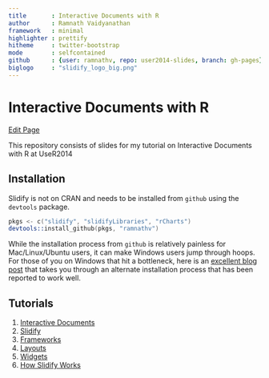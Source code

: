 ```yaml
---
title       : Interactive Documents with R
author      : Ramnath Vaidyanathan
framework   : minimal
highlighter : prettify
hitheme     : twitter-bootstrap
mode        : selfcontained
github      : {user: ramnathv, repo: user2014-slides, branch: gh-pages}
biglogo     : "slidify_logo_big.png"
---
```


# Interactive Documents with R

<a href="http://prose.io/#{{site.github.user}}/{{site.github.repo}}/edit/gh-pages/index.Rmd" class="button icon edit">Edit Page</a>



This repository consists of slides for my tutorial on Interactive Documents with R at UseR2014

## Installation

Slidify is not on CRAN and needs to be installed from `github` using the `devtools` package.

```S
pkgs <- c("slidify", "slidifyLibraries", "rCharts")
devtools::install_github(pkgs, "ramnathv")
```

While the installation process from `github` is relatively painless for Mac/Linux/Ubuntu users, it can make Windows users jump through hoops. For those of you on Windows that hit a bottleneck, here is an [excellent blog post](http://thiagosilva.wordpress.com/2013/02/17/installing-slidify-on-a-windows-machine/) that takes you through an alternate installation process that has been reported to work well.

## Tutorials

1. [Interactive Documents](tutorials/00)
1. [Slidify](tutorials/01)
2. [Frameworks](tutorials/02)
3. [Layouts](tutorials/03)
4. [Widgets](tutorials/04)
5. [How Slidify Works](tutorials/05)

<style>ol.linenums {margin-left: -5px;}</style>

<!-- rmarkdown v1 -->

